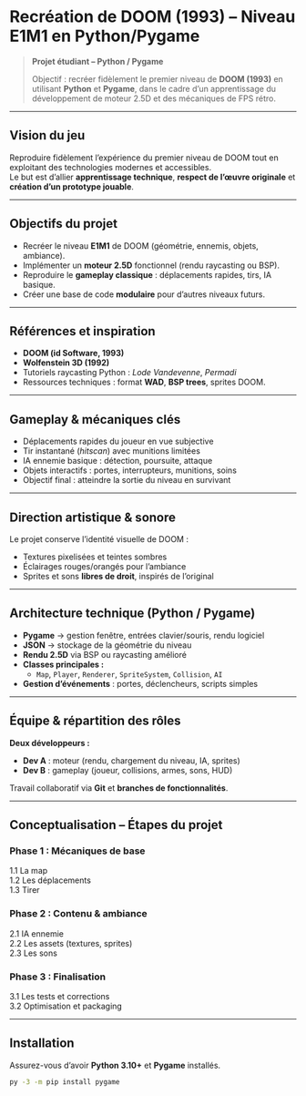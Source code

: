 # Recréation de DOOM (1993) – Niveau E1M1 en Python/Pygame

> **Projet étudiant – Python / Pygame**
>
> Objectif : recréer fidèlement le premier niveau de **DOOM (1993)** en utilisant **Python** et **Pygame**, dans le cadre d’un apprentissage du développement de moteur 2.5D et des mécaniques de FPS rétro.

---

## Vision du jeu

Reproduire fidèlement l’expérience du premier niveau de DOOM tout en exploitant des technologies modernes et accessibles.  
Le but est d’allier **apprentissage technique**, **respect de l’œuvre originale** et **création d’un prototype jouable**.

---

## Objectifs du projet

- Recréer le niveau **E1M1** de DOOM (géométrie, ennemis, objets, ambiance).
- Implémenter un **moteur 2.5D** fonctionnel (rendu raycasting ou BSP).
- Reproduire le **gameplay classique** : déplacements rapides, tirs, IA basique.
- Créer une base de code **modulaire** pour d’autres niveaux futurs.

---

## Références et inspiration

- **DOOM (id Software, 1993)**
- **Wolfenstein 3D (1992)**
- Tutoriels raycasting Python : *Lode Vandevenne*, *Permadi*
- Ressources techniques : format **WAD**, **BSP trees**, sprites DOOM.

---

## Gameplay & mécaniques clés

- Déplacements rapides du joueur en vue subjective  
- Tir instantané (*hitscan*) avec munitions limitées  
- IA ennemie basique : détection, poursuite, attaque  
- Objets interactifs : portes, interrupteurs, munitions, soins  
- Objectif final : atteindre la sortie du niveau en survivant  

---

## Direction artistique & sonore

Le projet conserve l’identité visuelle de DOOM :
- Textures pixelisées et teintes sombres  
- Éclairages rouges/orangés pour l’ambiance  
- Sprites et sons **libres de droit**, inspirés de l’original  

---

## Architecture technique (Python / Pygame)

- **Pygame** → gestion fenêtre, entrées clavier/souris, rendu logiciel  
- **JSON** → stockage de la géométrie du niveau  
- **Rendu 2.5D** via BSP ou raycasting amélioré  
- **Classes principales :**
  - `Map`, `Player`, `Renderer`, `SpriteSystem`, `Collision`, `AI`
- **Gestion d’événements** : portes, déclencheurs, scripts simples  

---

## Équipe & répartition des rôles

**Deux développeurs :**
- **Dev A** : moteur (rendu, chargement du niveau, IA, sprites)  
- **Dev B** : gameplay (joueur, collisions, armes, sons, HUD)

Travail collaboratif via **Git** et **branches de fonctionnalités**.

---

## Conceptualisation – Étapes du projet

### Phase 1 : Mécaniques de base
1.1 La map  
1.2 Les déplacements  
1.3 Tirer  

### Phase 2 : Contenu & ambiance
2.1 IA ennemie  
2.2 Les assets (textures, sprites)  
2.3 Les sons  

### Phase 3 : Finalisation
3.1 Les tests et corrections  
3.2 Optimisation et packaging  

---

## Installation

Assurez-vous d’avoir **Python 3.10+** et **Pygame** installés.

```bash
py -3 -m pip install pygame

